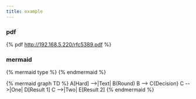 ```yaml
---
title: example
---
```


### pdf

{% pdf http://192.168.5.220/rfc5389.pdf %}

### mermaid

{% mermaid type %}
{% endmermaid %}

{% mermaid graph TD %}
A[Hard] -->|Text| B(Round)
B --> C{Decision}
C -->|One| D[Result 1]
C -->|Two| E[Result 2]
{% endmermaid %}


